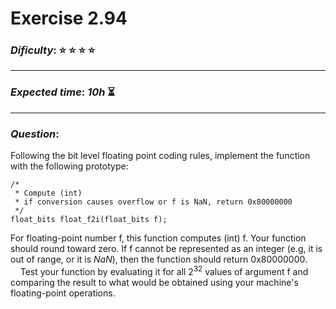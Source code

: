 Exercise 2.94
==============

### ***Dificulty***: :star: :star: :star: :star:

---

### ***Expected time***: ***10h*** :hourglass_flowing_sand:

---

### ***Question***:
Following the bit level floating point coding rules, implement the function with the following prototype:  

```
/*  
 * Compute (int)
 * if conversion causes overflow or f is NaN, return 0x80000000  
 */
float_bits float_f2i(float_bits f);
```  

For floating-point number f, this function computes (int) f. Your function should round toward zero. If f cannot be represented as an integer (e.g, it is out of range, or it is *NaN*), then the function should return 0x80000000.  
&nbsp;&nbsp;&nbsp;&nbsp;Test your function by evaluating it for all 2<sup>32</sup> values of argument f and comparing the result to what would be obtained using your machine's floating-point operations.